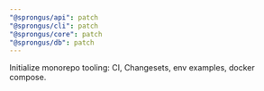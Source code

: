 ```yaml
---
"@sprongus/api": patch
"@sprongus/cli": patch
"@sprongus/core": patch
"@sprongus/db": patch
---
```


Initialize monorepo tooling: CI, Changesets, env examples, docker compose.
